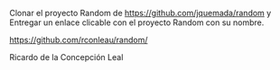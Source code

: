 Clonar el proyecto Random  de https://github.com/jquemada/random y Entregar un enlace clicable con el proyecto Random con su nombre.

https://github.com/rconleau/random/

Ricardo de la Concepción Leal
